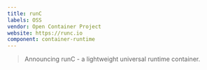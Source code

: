 ```yaml
---
title: runC
labels: OSS
vendor: Open Container Project
website: https://runc.io
component: container-runtime
---
```

> Announcing runC - a lightweight universal runtime container.

